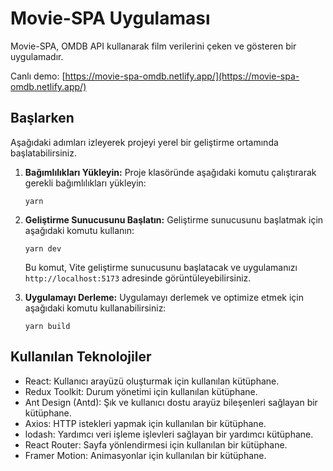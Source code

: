 # Movie-SPA Uygulaması

Movie-SPA, OMDB API kullanarak film verilerini çeken ve gösteren bir uygulamadır.

Canlı demo: [https://movie-spa-omdb.netlify.app/](https://movie-spa-omdb.netlify.app/)

## Başlarken

Aşağıdaki adımları izleyerek projeyi yerel bir geliştirme ortamında başlatabilirsiniz.

1. **Bağımlılıkları Yükleyin:** Proje klasöründe aşağıdaki komutu çalıştırarak gerekli bağımlılıkları yükleyin:

   ```
   yarn
   ```

2. **Geliştirme Sunucusunu Başlatın:** Geliştirme sunucusunu başlatmak için aşağıdaki komutu kullanın:

   ```
   yarn dev
   ```

   Bu komut, Vite geliştirme sunucusunu başlatacak ve uygulamanızı `http://localhost:5173` adresinde görüntüleyebilirsiniz.

3. **Uygulamayı Derleme:** Uygulamayı derlemek ve optimize etmek için aşağıdaki komutu kullanabilirsiniz:

   ```
   yarn build
   ```

## Kullanılan Teknolojiler

- React: Kullanıcı arayüzü oluşturmak için kullanılan kütüphane.
- Redux Toolkit: Durum yönetimi için kullanılan kütüphane.
- Ant Design (Antd): Şık ve kullanıcı dostu arayüz bileşenleri sağlayan bir kütüphane.
- Axios: HTTP istekleri yapmak için kullanılan bir kütüphane.
- lodash: Yardımcı veri işleme işlevleri sağlayan bir yardımcı kütüphane.
- React Router: Sayfa yönlendirmesi için kullanılan bir kütüphane.
- Framer Motion: Animasyonlar için kullanılan bir kütüphane.
